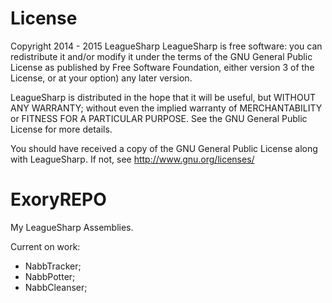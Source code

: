 License
=================
Copyright 2014 - 2015 LeagueSharp
LeagueSharp is free software: you can redistribute it and/or modify
it under the terms of the GNU General Public License as published by
Free Software Foundation, either version 3 of the License, or
at your option) any later version.

LeagueSharp is distributed in the hope that it will be useful,
but WITHOUT ANY WARRANTY; without even the implied warranty of
MERCHANTABILITY or FITNESS FOR A PARTICULAR PURPOSE. See the
GNU General Public License for more details.

You should have received a copy of the GNU General Public License
along with LeagueSharp. If not, see http://www.gnu.org/licenses/

ExoryREPO
=================
My LeagueSharp Assemblies.

Current on work:
- NabbTracker;
- NabbPotter;
- NabbCleanser;
